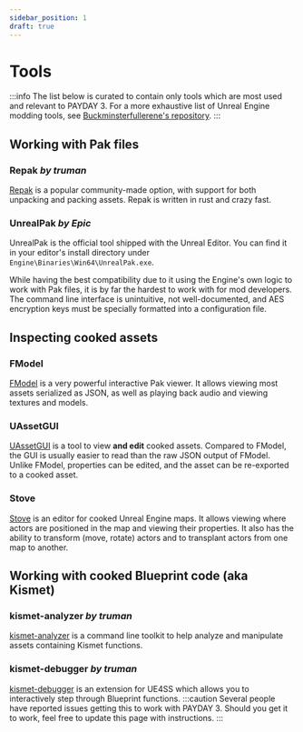 ```yaml
---
sidebar_position: 1
draft: true
---
```


# Tools
:::info
The list below is curated to contain only tools which are most used and relevant to PAYDAY 3.
For a more exhaustive list of Unreal Engine modding tools,
see [Buckminsterfullerene's repository](https://github.com/Buckminsterfullerene02/UE-Modding-Tools).
:::

## Working with Pak files
### Repak _by truman_
[Repak](https://github.com/trumank/repak) is a popular community-made option, with support for both unpacking and packing assets.
Repak is written in rust and crazy fast.

### UnrealPak _by Epic_
UnrealPak is the official tool shipped with the Unreal Editor.
You can find it in your editor's install directory under `Engine\Binaries\Win64\UnrealPak.exe`.

While having the best compatibility due to it using the Engine's own logic to work with Pak files,
it is by far the hardest to work with for mod developers.
The command line interface is unintuitive, not well-documented,
and AES encryption keys must be specially formatted into a configuration file.

## Inspecting cooked assets
### FModel
[FModel](https://fmodel.app/) is a very powerful interactive Pak viewer.
It allows viewing most assets serialized as JSON, as well as playing back audio and viewing textures and models.

### UAssetGUI
[UAssetGUI](https://github.com/atenfyr/UAssetGUI) is a tool to view **and edit** cooked assets.
Compared to FModel, the GUI is usually easier to read than the raw JSON output of FModel.
Unlike FModel, properties can be edited, and the asset can be re-exported to a cooked asset.

### Stove
[Stove](https://github.com/bananaturtlesandwich/stove) is an editor for cooked Unreal Engine maps.
It allows viewing where actors are positioned in the map and viewing their properties.
It also has the ability to transform (move, rotate) actors and to transplant actors from one map to another.

## Working with cooked Blueprint code (aka Kismet)
### kismet-analyzer _by truman_
[kismet-analyzer](https://github.com/trumank/kismet-analyzer) is a command line toolkit to help analyze and manipulate assets containing Kismet functions.

### kismet-debugger _by truman_
[kismet-debugger](https://github.com/trumank/kismet-debugger) is an extension for UE4SS which allows you to interactively step through Blueprint functions.
:::caution
Several people have reported issues getting this to work with PAYDAY 3.
Should you get it to work, feel free to update this page with instructions.
:::
